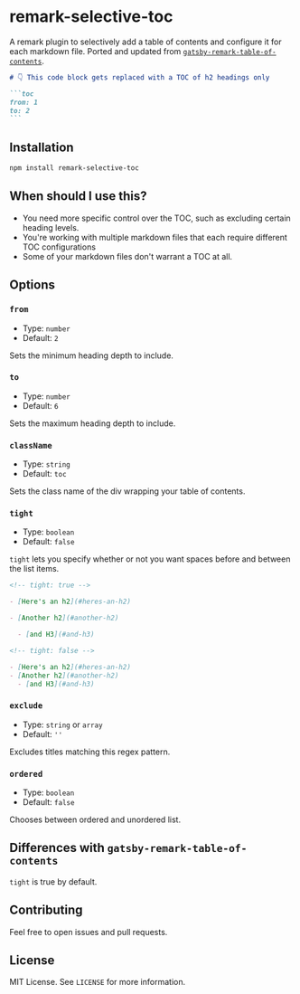 # remark-selective-toc

A remark plugin to selectively add a table of contents and configure it for each markdown file. Ported and updated from [`gatsby-remark-table-of-contents`](https://github.com/signalwerk/gatsby-remark-table-of-contents).

````markdown
# 👇 This code block gets replaced with a TOC of h2 headings only

```toc
from: 1
to: 2
```
````

## Installation

```bash
npm install remark-selective-toc
```

## When should I use this?

- You need more specific control over the TOC, such as excluding certain heading levels.
- You're working with multiple markdown files that each require different TOC configurations
- Some of your markdown files don't warrant a TOC at all.

## Options

### `from`

- Type: `number`
- Default: `2`

Sets the minimum heading depth to include.

### `to`

- Type: `number`
- Default: `6`

Sets the maximum heading depth to include.

### `className`

- Type: `string`
- Default: `toc`

Sets the class name of the div wrapping your table of contents.

### `tight`

- Type: `boolean`
- Default: `false`

`tight` lets you specify whether or not you want spaces before and between the list items.

```markdown
<!-- tight: true -->

- [Here's an h2](#heres-an-h2)

- [Another h2](#another-h2)

  - [and H3](#and-h3)

<!-- tight: false -->

- [Here's an h2](#heres-an-h2)
- [Another h2](#another-h2)
  - [and H3](#and-h3)
```

### `exclude`

- Type: `string` or `array`
- Default: `''`

Excludes titles matching this regex pattern.

### `ordered`

- Type: `boolean`
- Default: `false`

Chooses between ordered and unordered list.

## Differences with `gatsby-remark-table-of-contents`

`tight` is true by default.

## Contributing

Feel free to open issues and pull requests.

## License

MIT License. See `LICENSE` for more information.
